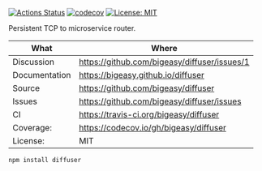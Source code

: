 [![Actions Status](https://github.com/bigeasy/diffuser/workflows/Node%20CI/badge.svg)](https://github.com/bigeasy/diffuser/actions)
[![codecov](https://codecov.io/gh/bigeasy/diffuser/branch/master/graph/badge.svg)](https://codecov.io/gh/bigeasy/diffuser)
[![License: MIT](https://img.shields.io/badge/License-MIT-yellow.svg)](https://opensource.org/licenses/MIT)

Persistent TCP to microservice router.

| What          | Where                                         |
| --- | --- |
| Discussion    | https://github.com/bigeasy/diffuser/issues/1  |
| Documentation | https://bigeasy.github.io/diffuser            |
| Source        | https://github.com/bigeasy/diffuser           |
| Issues        | https://github.com/bigeasy/diffuser/issues    |
| CI            | https://travis-ci.org/bigeasy/diffuser        |
| Coverage:     | https://codecov.io/gh/bigeasy/diffuser        |
| License:      | MIT                                           |


```
npm install diffuser
```
